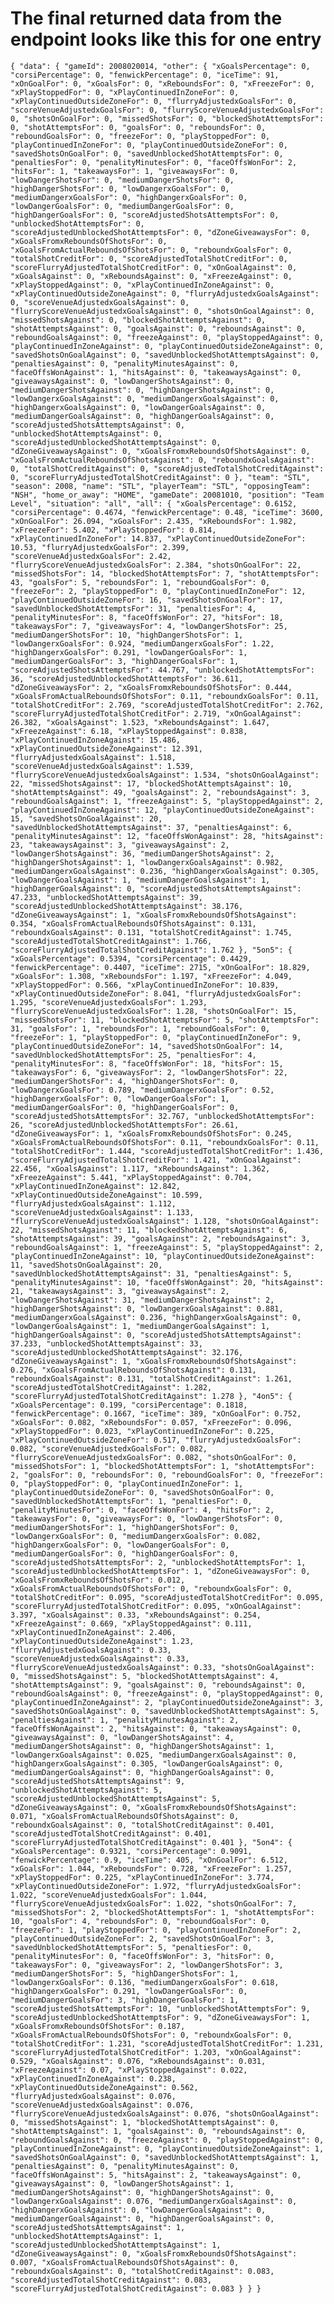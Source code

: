 # The final returned data from the endpoint looks like this for one entry 

`{
  "data": {
    "gameId": 2008020014,
    "other": {
      "xGoalsPercentage": 0,
      "corsiPercentage": 0,
      "fenwickPercentage": 0,
      "iceTime": 91,
      "xOnGoalFor": 0,
      "xGoalsFor": 0,
      "xReboundsFor": 0,
      "xFreezeFor": 0,
      "xPlayStoppedFor": 0,
      "xPlayContinuedInZoneFor": 0,
      "xPlayContinuedOutsideZoneFor": 0,
      "flurryAdjustedxGoalsFor": 0,
      "scoreVenueAdjustedxGoalsFor": 0,
      "flurryScoreVenueAdjustedxGoalsFor": 0,
      "shotsOnGoalFor": 0,
      "missedShotsFor": 0,
      "blockedShotAttemptsFor": 0,
      "shotAttemptsFor": 0,
      "goalsFor": 0,
      "reboundsFor": 0,
      "reboundGoalsFor": 0,
      "freezeFor": 0,
      "playStoppedFor": 0,
      "playContinuedInZoneFor": 0,
      "playContinuedOutsideZoneFor": 0,
      "savedShotsOnGoalFor": 0,
      "savedUnblockedShotAttemptsFor": 0,
      "penaltiesFor": 0,
      "penalityMinutesFor": 0,
      "faceOffsWonFor": 2,
      "hitsFor": 1,
      "takeawaysFor": 1,
      "giveawaysFor": 0,
      "lowDangerShotsFor": 0,
      "mediumDangerShotsFor": 0,
      "highDangerShotsFor": 0,
      "lowDangerxGoalsFor": 0,
      "mediumDangerxGoalsFor": 0,
      "highDangerxGoalsFor": 0,
      "lowDangerGoalsFor": 0,
      "mediumDangerGoalsFor": 0,
      "highDangerGoalsFor": 0,
      "scoreAdjustedShotsAttemptsFor": 0,
      "unblockedShotAttemptsFor": 0,
      "scoreAdjustedUnblockedShotAttemptsFor": 0,
      "dZoneGiveawaysFor": 0,
      "xGoalsFromxReboundsOfShotsFor": 0,
      "xGoalsFromActualReboundsOfShotsFor": 0,
      "reboundxGoalsFor": 0,
      "totalShotCreditFor": 0,
      "scoreAdjustedTotalShotCreditFor": 0,
      "scoreFlurryAdjustedTotalShotCreditFor": 0,
      "xOnGoalAgainst": 0,
      "xGoalsAgainst": 0,
      "xReboundsAgainst": 0,
      "xFreezeAgainst": 0,
      "xPlayStoppedAgainst": 0,
      "xPlayContinuedInZoneAgainst": 0,
      "xPlayContinuedOutsideZoneAgainst": 0,
      "flurryAdjustedxGoalsAgainst": 0,
      "scoreVenueAdjustedxGoalsAgainst": 0,
      "flurryScoreVenueAdjustedxGoalsAgainst": 0,
      "shotsOnGoalAgainst": 0,
      "missedShotsAgainst": 0,
      "blockedShotAttemptsAgainst": 0,
      "shotAttemptsAgainst": 0,
      "goalsAgainst": 0,
      "reboundsAgainst": 0,
      "reboundGoalsAgainst": 0,
      "freezeAgainst": 0,
      "playStoppedAgainst": 0,
      "playContinuedInZoneAgainst": 0,
      "playContinuedOutsideZoneAgainst": 0,
      "savedShotsOnGoalAgainst": 0,
      "savedUnblockedShotAttemptsAgainst": 0,
      "penaltiesAgainst": 0,
      "penalityMinutesAgainst": 0,
      "faceOffsWonAgainst": 1,
      "hitsAgainst": 0,
      "takeawaysAgainst": 0,
      "giveawaysAgainst": 0,
      "lowDangerShotsAgainst": 0,
      "mediumDangerShotsAgainst": 0,
      "highDangerShotsAgainst": 0,
      "lowDangerxGoalsAgainst": 0,
      "mediumDangerxGoalsAgainst": 0,
      "highDangerxGoalsAgainst": 0,
      "lowDangerGoalsAgainst": 0,
      "mediumDangerGoalsAgainst": 0,
      "highDangerGoalsAgainst": 0,
      "scoreAdjustedShotsAttemptsAgainst": 0,
      "unblockedShotAttemptsAgainst": 0,
      "scoreAdjustedUnblockedShotAttemptsAgainst": 0,
      "dZoneGiveawaysAgainst": 0,
      "xGoalsFromxReboundsOfShotsAgainst": 0,
      "xGoalsFromActualReboundsOfShotsAgainst": 0,
      "reboundxGoalsAgainst": 0,
      "totalShotCreditAgainst": 0,
      "scoreAdjustedTotalShotCreditAgainst": 0,
      "scoreFlurryAdjustedTotalShotCreditAgainst": 0
    },
    "team": "STL",
    "season": 2008,
    "name": "STL",
    "playerTeam": "STL",
    "opposingTeam": "NSH",
    "home_or_away": "HOME",
    "gameDate": 20081010,
    "position": "Team Level",
    "situation": "all",
    "all": {
      "xGoalsPercentage": 0.6152,
      "corsiPercentage": 0.4674,
      "fenwickPercentage": 0.48,
      "iceTime": 3600,
      "xOnGoalFor": 26.094,
      "xGoalsFor": 2.435,
      "xReboundsFor": 1.982,
      "xFreezeFor": 5.402,
      "xPlayStoppedFor": 0.814,
      "xPlayContinuedInZoneFor": 14.837,
      "xPlayContinuedOutsideZoneFor": 10.53,
      "flurryAdjustedxGoalsFor": 2.399,
      "scoreVenueAdjustedxGoalsFor": 2.42,
      "flurryScoreVenueAdjustedxGoalsFor": 2.384,
      "shotsOnGoalFor": 22,
      "missedShotsFor": 14,
      "blockedShotAttemptsFor": 7,
      "shotAttemptsFor": 43,
      "goalsFor": 5,
      "reboundsFor": 1,
      "reboundGoalsFor": 0,
      "freezeFor": 2,
      "playStoppedFor": 0,
      "playContinuedInZoneFor": 12,
      "playContinuedOutsideZoneFor": 16,
      "savedShotsOnGoalFor": 17,
      "savedUnblockedShotAttemptsFor": 31,
      "penaltiesFor": 4,
      "penalityMinutesFor": 8,
      "faceOffsWonFor": 27,
      "hitsFor": 18,
      "takeawaysFor": 7,
      "giveawaysFor": 4,
      "lowDangerShotsFor": 25,
      "mediumDangerShotsFor": 10,
      "highDangerShotsFor": 1,
      "lowDangerxGoalsFor": 0.924,
      "mediumDangerxGoalsFor": 1.22,
      "highDangerxGoalsFor": 0.291,
      "lowDangerGoalsFor": 1,
      "mediumDangerGoalsFor": 3,
      "highDangerGoalsFor": 1,
      "scoreAdjustedShotsAttemptsFor": 44.767,
      "unblockedShotAttemptsFor": 36,
      "scoreAdjustedUnblockedShotAttemptsFor": 36.611,
      "dZoneGiveawaysFor": 2,
      "xGoalsFromxReboundsOfShotsFor": 0.444,
      "xGoalsFromActualReboundsOfShotsFor": 0.11,
      "reboundxGoalsFor": 0.11,
      "totalShotCreditFor": 2.769,
      "scoreAdjustedTotalShotCreditFor": 2.762,
      "scoreFlurryAdjustedTotalShotCreditFor": 2.719,
      "xOnGoalAgainst": 26.382,
      "xGoalsAgainst": 1.523,
      "xReboundsAgainst": 1.647,
      "xFreezeAgainst": 6.18,
      "xPlayStoppedAgainst": 0.838,
      "xPlayContinuedInZoneAgainst": 15.486,
      "xPlayContinuedOutsideZoneAgainst": 12.391,
      "flurryAdjustedxGoalsAgainst": 1.518,
      "scoreVenueAdjustedxGoalsAgainst": 1.539,
      "flurryScoreVenueAdjustedxGoalsAgainst": 1.534,
      "shotsOnGoalAgainst": 22,
      "missedShotsAgainst": 17,
      "blockedShotAttemptsAgainst": 10,
      "shotAttemptsAgainst": 49,
      "goalsAgainst": 2,
      "reboundsAgainst": 3,
      "reboundGoalsAgainst": 1,
      "freezeAgainst": 5,
      "playStoppedAgainst": 2,
      "playContinuedInZoneAgainst": 12,
      "playContinuedOutsideZoneAgainst": 15,
      "savedShotsOnGoalAgainst": 20,
      "savedUnblockedShotAttemptsAgainst": 37,
      "penaltiesAgainst": 6,
      "penalityMinutesAgainst": 12,
      "faceOffsWonAgainst": 28,
      "hitsAgainst": 23,
      "takeawaysAgainst": 3,
      "giveawaysAgainst": 2,
      "lowDangerShotsAgainst": 36,
      "mediumDangerShotsAgainst": 2,
      "highDangerShotsAgainst": 1,
      "lowDangerxGoalsAgainst": 0.982,
      "mediumDangerxGoalsAgainst": 0.236,
      "highDangerxGoalsAgainst": 0.305,
      "lowDangerGoalsAgainst": 1,
      "mediumDangerGoalsAgainst": 1,
      "highDangerGoalsAgainst": 0,
      "scoreAdjustedShotsAttemptsAgainst": 47.233,
      "unblockedShotAttemptsAgainst": 39,
      "scoreAdjustedUnblockedShotAttemptsAgainst": 38.176,
      "dZoneGiveawaysAgainst": 1,
      "xGoalsFromxReboundsOfShotsAgainst": 0.354,
      "xGoalsFromActualReboundsOfShotsAgainst": 0.131,
      "reboundxGoalsAgainst": 0.131,
      "totalShotCreditAgainst": 1.745,
      "scoreAdjustedTotalShotCreditAgainst": 1.766,
      "scoreFlurryAdjustedTotalShotCreditAgainst": 1.762
    },
    "5on5": {
      "xGoalsPercentage": 0.5394,
      "corsiPercentage": 0.4429,
      "fenwickPercentage": 0.4407,
      "iceTime": 2715,
      "xOnGoalFor": 18.829,
      "xGoalsFor": 1.308,
      "xReboundsFor": 1.197,
      "xFreezeFor": 4.049,
      "xPlayStoppedFor": 0.566,
      "xPlayContinuedInZoneFor": 10.839,
      "xPlayContinuedOutsideZoneFor": 8.041,
      "flurryAdjustedxGoalsFor": 1.295,
      "scoreVenueAdjustedxGoalsFor": 1.293,
      "flurryScoreVenueAdjustedxGoalsFor": 1.28,
      "shotsOnGoalFor": 15,
      "missedShotsFor": 11,
      "blockedShotAttemptsFor": 5,
      "shotAttemptsFor": 31,
      "goalsFor": 1,
      "reboundsFor": 1,
      "reboundGoalsFor": 0,
      "freezeFor": 1,
      "playStoppedFor": 0,
      "playContinuedInZoneFor": 9,
      "playContinuedOutsideZoneFor": 14,
      "savedShotsOnGoalFor": 14,
      "savedUnblockedShotAttemptsFor": 25,
      "penaltiesFor": 4,
      "penalityMinutesFor": 8,
      "faceOffsWonFor": 18,
      "hitsFor": 15,
      "takeawaysFor": 6,
      "giveawaysFor": 2,
      "lowDangerShotsFor": 22,
      "mediumDangerShotsFor": 4,
      "highDangerShotsFor": 0,
      "lowDangerxGoalsFor": 0.789,
      "mediumDangerxGoalsFor": 0.52,
      "highDangerxGoalsFor": 0,
      "lowDangerGoalsFor": 1,
      "mediumDangerGoalsFor": 0,
      "highDangerGoalsFor": 0,
      "scoreAdjustedShotsAttemptsFor": 32.767,
      "unblockedShotAttemptsFor": 26,
      "scoreAdjustedUnblockedShotAttemptsFor": 26.61,
      "dZoneGiveawaysFor": 1,
      "xGoalsFromxReboundsOfShotsFor": 0.245,
      "xGoalsFromActualReboundsOfShotsFor": 0.11,
      "reboundxGoalsFor": 0.11,
      "totalShotCreditFor": 1.444,
      "scoreAdjustedTotalShotCreditFor": 1.436,
      "scoreFlurryAdjustedTotalShotCreditFor": 1.421,
      "xOnGoalAgainst": 22.456,
      "xGoalsAgainst": 1.117,
      "xReboundsAgainst": 1.362,
      "xFreezeAgainst": 5.441,
      "xPlayStoppedAgainst": 0.704,
      "xPlayContinuedInZoneAgainst": 12.842,
      "xPlayContinuedOutsideZoneAgainst": 10.599,
      "flurryAdjustedxGoalsAgainst": 1.112,
      "scoreVenueAdjustedxGoalsAgainst": 1.133,
      "flurryScoreVenueAdjustedxGoalsAgainst": 1.128,
      "shotsOnGoalAgainst": 22,
      "missedShotsAgainst": 11,
      "blockedShotAttemptsAgainst": 6,
      "shotAttemptsAgainst": 39,
      "goalsAgainst": 2,
      "reboundsAgainst": 3,
      "reboundGoalsAgainst": 1,
      "freezeAgainst": 5,
      "playStoppedAgainst": 2,
      "playContinuedInZoneAgainst": 10,
      "playContinuedOutsideZoneAgainst": 11,
      "savedShotsOnGoalAgainst": 20,
      "savedUnblockedShotAttemptsAgainst": 31,
      "penaltiesAgainst": 5,
      "penalityMinutesAgainst": 10,
      "faceOffsWonAgainst": 20,
      "hitsAgainst": 21,
      "takeawaysAgainst": 3,
      "giveawaysAgainst": 2,
      "lowDangerShotsAgainst": 31,
      "mediumDangerShotsAgainst": 2,
      "highDangerShotsAgainst": 0,
      "lowDangerxGoalsAgainst": 0.881,
      "mediumDangerxGoalsAgainst": 0.236,
      "highDangerxGoalsAgainst": 0,
      "lowDangerGoalsAgainst": 1,
      "mediumDangerGoalsAgainst": 1,
      "highDangerGoalsAgainst": 0,
      "scoreAdjustedShotsAttemptsAgainst": 37.233,
      "unblockedShotAttemptsAgainst": 33,
      "scoreAdjustedUnblockedShotAttemptsAgainst": 32.176,
      "dZoneGiveawaysAgainst": 1,
      "xGoalsFromxReboundsOfShotsAgainst": 0.276,
      "xGoalsFromActualReboundsOfShotsAgainst": 0.131,
      "reboundxGoalsAgainst": 0.131,
      "totalShotCreditAgainst": 1.261,
      "scoreAdjustedTotalShotCreditAgainst": 1.282,
      "scoreFlurryAdjustedTotalShotCreditAgainst": 1.278
    },
    "4on5": {
      "xGoalsPercentage": 0.199,
      "corsiPercentage": 0.1818,
      "fenwickPercentage": 0.1667,
      "iceTime": 389,
      "xOnGoalFor": 0.752,
      "xGoalsFor": 0.082,
      "xReboundsFor": 0.057,
      "xFreezeFor": 0.096,
      "xPlayStoppedFor": 0.023,
      "xPlayContinuedInZoneFor": 0.225,
      "xPlayContinuedOutsideZoneFor": 0.517,
      "flurryAdjustedxGoalsFor": 0.082,
      "scoreVenueAdjustedxGoalsFor": 0.082,
      "flurryScoreVenueAdjustedxGoalsFor": 0.082,
      "shotsOnGoalFor": 0,
      "missedShotsFor": 1,
      "blockedShotAttemptsFor": 1,
      "shotAttemptsFor": 2,
      "goalsFor": 0,
      "reboundsFor": 0,
      "reboundGoalsFor": 0,
      "freezeFor": 0,
      "playStoppedFor": 0,
      "playContinuedInZoneFor": 1,
      "playContinuedOutsideZoneFor": 0,
      "savedShotsOnGoalFor": 0,
      "savedUnblockedShotAttemptsFor": 1,
      "penaltiesFor": 0,
      "penalityMinutesFor": 0,
      "faceOffsWonFor": 4,
      "hitsFor": 2,
      "takeawaysFor": 0,
      "giveawaysFor": 0,
      "lowDangerShotsFor": 0,
      "mediumDangerShotsFor": 1,
      "highDangerShotsFor": 0,
      "lowDangerxGoalsFor": 0,
      "mediumDangerxGoalsFor": 0.082,
      "highDangerxGoalsFor": 0,
      "lowDangerGoalsFor": 0,
      "mediumDangerGoalsFor": 0,
      "highDangerGoalsFor": 0,
      "scoreAdjustedShotsAttemptsFor": 2,
      "unblockedShotAttemptsFor": 1,
      "scoreAdjustedUnblockedShotAttemptsFor": 1,
      "dZoneGiveawaysFor": 0,
      "xGoalsFromxReboundsOfShotsFor": 0.012,
      "xGoalsFromActualReboundsOfShotsFor": 0,
      "reboundxGoalsFor": 0,
      "totalShotCreditFor": 0.095,
      "scoreAdjustedTotalShotCreditFor": 0.095,
      "scoreFlurryAdjustedTotalShotCreditFor": 0.095,
      "xOnGoalAgainst": 3.397,
      "xGoalsAgainst": 0.33,
      "xReboundsAgainst": 0.254,
      "xFreezeAgainst": 0.669,
      "xPlayStoppedAgainst": 0.111,
      "xPlayContinuedInZoneAgainst": 2.406,
      "xPlayContinuedOutsideZoneAgainst": 1.23,
      "flurryAdjustedxGoalsAgainst": 0.33,
      "scoreVenueAdjustedxGoalsAgainst": 0.33,
      "flurryScoreVenueAdjustedxGoalsAgainst": 0.33,
      "shotsOnGoalAgainst": 0,
      "missedShotsAgainst": 5,
      "blockedShotAttemptsAgainst": 4,
      "shotAttemptsAgainst": 9,
      "goalsAgainst": 0,
      "reboundsAgainst": 0,
      "reboundGoalsAgainst": 0,
      "freezeAgainst": 0,
      "playStoppedAgainst": 0,
      "playContinuedInZoneAgainst": 2,
      "playContinuedOutsideZoneAgainst": 3,
      "savedShotsOnGoalAgainst": 0,
      "savedUnblockedShotAttemptsAgainst": 5,
      "penaltiesAgainst": 1,
      "penalityMinutesAgainst": 2,
      "faceOffsWonAgainst": 2,
      "hitsAgainst": 0,
      "takeawaysAgainst": 0,
      "giveawaysAgainst": 0,
      "lowDangerShotsAgainst": 4,
      "mediumDangerShotsAgainst": 0,
      "highDangerShotsAgainst": 1,
      "lowDangerxGoalsAgainst": 0.025,
      "mediumDangerxGoalsAgainst": 0,
      "highDangerxGoalsAgainst": 0.305,
      "lowDangerGoalsAgainst": 0,
      "mediumDangerGoalsAgainst": 0,
      "highDangerGoalsAgainst": 0,
      "scoreAdjustedShotsAttemptsAgainst": 9,
      "unblockedShotAttemptsAgainst": 5,
      "scoreAdjustedUnblockedShotAttemptsAgainst": 5,
      "dZoneGiveawaysAgainst": 0,
      "xGoalsFromxReboundsOfShotsAgainst": 0.071,
      "xGoalsFromActualReboundsOfShotsAgainst": 0,
      "reboundxGoalsAgainst": 0,
      "totalShotCreditAgainst": 0.401,
      "scoreAdjustedTotalShotCreditAgainst": 0.401,
      "scoreFlurryAdjustedTotalShotCreditAgainst": 0.401
    },
    "5on4": {
      "xGoalsPercentage": 0.9321,
      "corsiPercentage": 0.9091,
      "fenwickPercentage": 0.9,
      "iceTime": 405,
      "xOnGoalFor": 6.512,
      "xGoalsFor": 1.044,
      "xReboundsFor": 0.728,
      "xFreezeFor": 1.257,
      "xPlayStoppedFor": 0.225,
      "xPlayContinuedInZoneFor": 3.774,
      "xPlayContinuedOutsideZoneFor": 1.972,
      "flurryAdjustedxGoalsFor": 1.022,
      "scoreVenueAdjustedxGoalsFor": 1.044,
      "flurryScoreVenueAdjustedxGoalsFor": 1.022,
      "shotsOnGoalFor": 7,
      "missedShotsFor": 2,
      "blockedShotAttemptsFor": 1,
      "shotAttemptsFor": 10,
      "goalsFor": 4,
      "reboundsFor": 0,
      "reboundGoalsFor": 0,
      "freezeFor": 1,
      "playStoppedFor": 0,
      "playContinuedInZoneFor": 2,
      "playContinuedOutsideZoneFor": 2,
      "savedShotsOnGoalFor": 3,
      "savedUnblockedShotAttemptsFor": 5,
      "penaltiesFor": 0,
      "penalityMinutesFor": 0,
      "faceOffsWonFor": 3,
      "hitsFor": 0,
      "takeawaysFor": 0,
      "giveawaysFor": 2,
      "lowDangerShotsFor": 3,
      "mediumDangerShotsFor": 5,
      "highDangerShotsFor": 1,
      "lowDangerxGoalsFor": 0.136,
      "mediumDangerxGoalsFor": 0.618,
      "highDangerxGoalsFor": 0.291,
      "lowDangerGoalsFor": 0,
      "mediumDangerGoalsFor": 3,
      "highDangerGoalsFor": 1,
      "scoreAdjustedShotsAttemptsFor": 10,
      "unblockedShotAttemptsFor": 9,
      "scoreAdjustedUnblockedShotAttemptsFor": 9,
      "dZoneGiveawaysFor": 1,
      "xGoalsFromxReboundsOfShotsFor": 0.187,
      "xGoalsFromActualReboundsOfShotsFor": 0,
      "reboundxGoalsFor": 0,
      "totalShotCreditFor": 1.231,
      "scoreAdjustedTotalShotCreditFor": 1.231,
      "scoreFlurryAdjustedTotalShotCreditFor": 1.203,
      "xOnGoalAgainst": 0.529,
      "xGoalsAgainst": 0.076,
      "xReboundsAgainst": 0.031,
      "xFreezeAgainst": 0.07,
      "xPlayStoppedAgainst": 0.022,
      "xPlayContinuedInZoneAgainst": 0.238,
      "xPlayContinuedOutsideZoneAgainst": 0.562,
      "flurryAdjustedxGoalsAgainst": 0.076,
      "scoreVenueAdjustedxGoalsAgainst": 0.076,
      "flurryScoreVenueAdjustedxGoalsAgainst": 0.076,
      "shotsOnGoalAgainst": 0,
      "missedShotsAgainst": 1,
      "blockedShotAttemptsAgainst": 0,
      "shotAttemptsAgainst": 1,
      "goalsAgainst": 0,
      "reboundsAgainst": 0,
      "reboundGoalsAgainst": 0,
      "freezeAgainst": 0,
      "playStoppedAgainst": 0,
      "playContinuedInZoneAgainst": 0,
      "playContinuedOutsideZoneAgainst": 1,
      "savedShotsOnGoalAgainst": 0,
      "savedUnblockedShotAttemptsAgainst": 1,
      "penaltiesAgainst": 0,
      "penalityMinutesAgainst": 0,
      "faceOffsWonAgainst": 5,
      "hitsAgainst": 2,
      "takeawaysAgainst": 0,
      "giveawaysAgainst": 0,
      "lowDangerShotsAgainst": 1,
      "mediumDangerShotsAgainst": 0,
      "highDangerShotsAgainst": 0,
      "lowDangerxGoalsAgainst": 0.076,
      "mediumDangerxGoalsAgainst": 0,
      "highDangerxGoalsAgainst": 0,
      "lowDangerGoalsAgainst": 0,
      "mediumDangerGoalsAgainst": 0,
      "highDangerGoalsAgainst": 0,
      "scoreAdjustedShotsAttemptsAgainst": 1,
      "unblockedShotAttemptsAgainst": 1,
      "scoreAdjustedUnblockedShotAttemptsAgainst": 1,
      "dZoneGiveawaysAgainst": 0,
      "xGoalsFromxReboundsOfShotsAgainst": 0.007,
      "xGoalsFromActualReboundsOfShotsAgainst": 0,
      "reboundxGoalsAgainst": 0,
      "totalShotCreditAgainst": 0.083,
      "scoreAdjustedTotalShotCreditAgainst": 0.083,
      "scoreFlurryAdjustedTotalShotCreditAgainst": 0.083
    }
  }
}`
